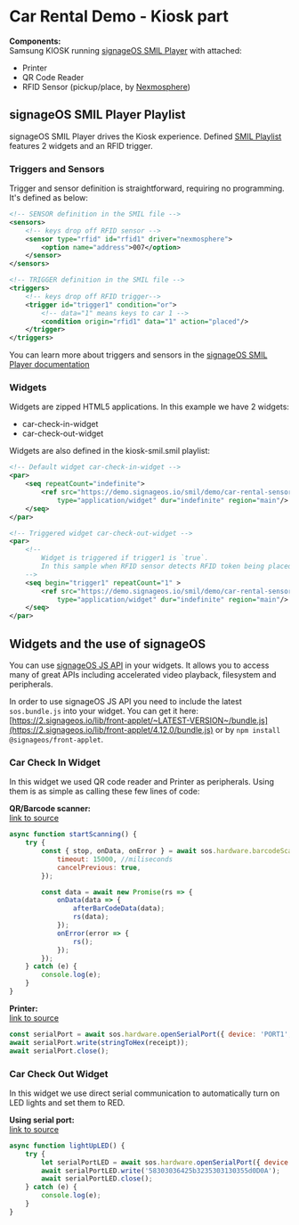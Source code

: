 # Car Rental Demo - Kiosk part

**Components:**  
Samsung KIOSK running [signageOS SMIL Player](https://github.com/signageos/smil-player) with attached:

- Printer
- QR Code Reader
- RFID Sensor (pickup/place, by [Nexmosphere](http://nexmosphere.com/))


## signageOS SMIL Player Playlist

signageOS SMIL Player drives the Kiosk experience. Defined [SMIL Playlist](kiosk-smil.smil) features 2 widgets and an RFID trigger.

### Triggers and Sensors

Trigger and sensor definition is straightforward, requiring no programming. It's defined as below:

``` xml
<!-- SENSOR definition in the SMIL file -->
<sensors>
    <!-- keys drop off RFID sensor -->
    <sensor type="rfid" id="rfid1" driver="nexmosphere">
        <option name="address">007</option>
    </sensor>
</sensors>

<!-- TRIGGER definition in the SMIL file -->
<triggers>
    <!-- keys drop off RFID trigger-->
    <trigger id="trigger1" condition="or">
        <!-- data="1" means keys to car 1 -->
        <condition origin="rfid1" data="1" action="placed"/>
    </trigger>
</triggers>
```

You can learn more about triggers and sensors in the [signageOS SMIL Player documentation](https://docs.signageos.io/category/smil-guides/smil-guides/smil-docs-guides)

### Widgets

Widgets are zipped HTML5 applications. In this example we have 2 widgets:

- car-check-in-widget
- car-check-out-widget

Widgets are also defined in the kiosk-smil.smil playlist:

``` xml
<!-- Default widget car-check-in-widget -->
<par>
    <seq repeatCount="indefinite">
        <ref src="https://demo.signageos.io/smil/demo/car-rental-sensors/kiosk/car-check-in-widget.zip" 
            type="application/widget" dur="indefinite" region="main"/>
    </seq>
</par>

<!-- Triggered widget car-check-out-widget -->
<par>
    <!-- 
        Widget is triggered if trigger1 is `true`.
        In this sample when RFID sensor detects RFID token being placed on the RFID antenna.
    -->
    <seq begin="trigger1" repeatCount="1" >
        <ref src="https://demo.signageos.io/smil/demo/car-rental-sensors/kiosk/car-check-out-widget.zip" 
            type="application/widget" dur="indefinite" region="main"/>
    </seq>
</par>
```

## Widgets and the use of signageOS

You can use [signageOS JS API](https://developers.signageos.io/sdk) in your widgets. It allows you to access many of great APIs including accelerated video playback, filesystem and peripherals.

In order to use signageOS JS API you need to include the latest `sos.bundle.js` into your widget. You can get it here: [https://2.signageos.io/lib/front-applet/~LATEST-VERSION~/bundle.js](https://2.signageos.io/lib/front-applet/4.12.0/bundle.js) or by `npm install @signageos/front-applet`.

### Car Check In Widget

In this widget we used QR code reader and Printer as peripherals. Using them is as simple as calling these few lines of code:

**QR/Barcode scanner:**  
[link to source](car-check-in-widget/src/barcodeScanner.js)

``` js
async function startScanning() {
    try {
        const { stop, onData, onError } = await sos.hardware.barcodeScanner.start({
            timeout: 15000, //miliseconds
            cancelPrevious: true,
        });

        const data = await new Promise(rs => {
            onData(data => {
                afterBarCodeData(data);
                rs(data);
            });
            onError(error => {
                rs();
            });
        });
    } catch (e) {
        console.log(e);
    }
}
```

**Printer:**  
[link to source](car-check-in-widget/src/printer.js)

``` js
const serialPort = await sos.hardware.openSerialPort({ device: 'PORT1', baudRate: 9600 });
await serialPort.write(stringToHex(receipt));
await serialPort.close();
```

### Car Check Out Widget

In this widget we use direct serial communication to automatically turn on LED lights and set them to RED.

**Using serial port:**  
[link to source](car-check-out-widget/src/ledlights.js)

``` js
async function lightUpLED() {
	try {
		let serialPortLED = await sos.hardware.openSerialPort({ device: 'PORT2', baudRate: 115200 });
		await serialPortLED.write('58303036425b3235303130355d0D0A');
		await serialPortLED.close();
	} catch (e) {
		console.log(e);
	}
}
```